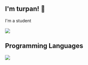 ## I'm turpan! 👋

I'm a student<br><br>
![](https://github-readme-stats.vercel.app/api/top-langs?username=turpan9076&show_icons=true&locale=en&layout=compact&title_color=9d5b8b&theme=transparent)

## Programming Languages
![](https://skillicons.dev/icons?i=c,python,html,css,js,r,latex)

<!--
**turpan9076/turpan9076** is a ✨ _special_ ✨ repository because its `README.md` (this file) appears on your GitHub profile.

Here are some ideas to get you started:

- 🔭 I’m currently working on ...
- 🌱 I’m currently learning ...
- 👯 I’m looking to collaborate on ...
- 🤔 I’m looking for help with ...
- 💬 Ask me about ...
- 📫 How to reach me: ...
- 😄 Pronouns: ...
- ⚡ Fun fact: ...
-->
